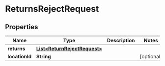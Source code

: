 
# ReturnsRejectRequest

## Properties
Name | Type | Description | Notes
------------ | ------------- | ------------- | -------------
**returns** | [**List&lt;ReturnRejectRequest&gt;**](ReturnRejectRequest.md) |  | 
**locationId** | **String** |  |  [optional]



